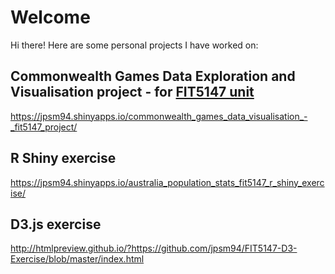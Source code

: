 # Welcome

Hi there! Here are some personal projects I have worked on:

## Commonwealth Games Data Exploration and Visualisation project - for [FIT5147 unit](http://www.monash.edu/pubs/2018handbooks/units/FIT5147.html)
https://jpsm94.shinyapps.io/commonwealth_games_data_visualisation_-_fit5147_project/

## R Shiny exercise
https://jpsm94.shinyapps.io/australia_population_stats_fit5147_r_shiny_exercise/

## D3.js exercise
http://htmlpreview.github.io/?https://github.com/jpsm94/FIT5147-D3-Exercise/blob/master/index.html
